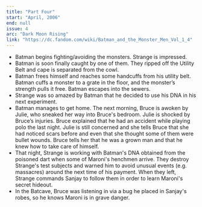 ```yaml
---
title: "Part Four"
start: "April, 2006"
end: null
issue: 4
arc: "Dark Moon Rising"
link: "https://dc.fandom.com/wiki/Batman_and_the_Monster_Men_Vol_1_4"
---
```


- Batman begins fighting/avoiding the monsters. Strange is impressed.
- Batman is soon finally caught by one of them. They ripped off the Utility Belt and cape is separated from the cowl.
- Batman frees himself and reaches some handcuffs from his utility belt. Batman cuffs a monster to a grate in the floor, and the monster’s strength pulls it free. Batman escapes into the sewers.
- Strange was so amazed by Batman that he decided to use his DNA in his next experiment. 
- Batman manages to get home. The next morning, Bruce is awoken by Julie, who sneaked her way into Bruce's bedroom. Julie is shocked by Bruce’s injuries. Bruce explained that he had an accident while playing polo the last night. Julie is still concerned and she tells Bruce that she had noticed scars before and even that she thought some of them were bullet wounds. Bruce tells her that he was a grown man and that he knew how to take care of himself. 
- That night, Strange is working with Batman's DNA obtained from the poisoned dart when some of Maroni's henchmen arrive. They destroy Strange's test subjects and warned him to avoid unusual events (e.g. massacres) around the next time of his payment. When they left, Strange commands Sanjay to follow them in order to learn Maroni's secret hideout.
- In the Batcave, Bruce was listening in via a bug he placed in Sanjay's robes, so he knows Maroni is in grave danger.
